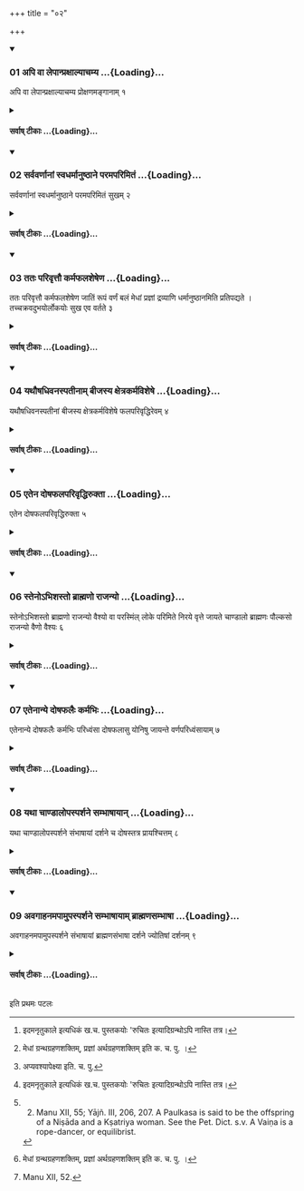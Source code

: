+++
title = "०२"

+++

<div class="js_include" includetitle="true" newlevelforh1="3" unfilled url="/vedAH_yajuH/taittirIyam/sUtram/ApastambaH/dharma-sUtram/vishvAsa-prastutiH/2/01/02/01_api_vA_lepAnpraxAlyAchamya.md">
<details open><summary><h3>01 अपि वा लेपान्प्रक्षाल्याचम्य ...{Loading}...</h3></summary>

अपि वा लेपान्प्रक्षाल्याचम्य प्रोक्षणमङ्गानाम् १
</details>
</div>
<div class="js_include collapsed" newlevelforh1="4" title="सर्वाष् टीकाः" unfilled url="/vedAH_yajuH/taittirIyam/sUtram/ApastambaH/dharma-sUtram/sarvASh_TIkAH/2/01/02/01_api_vA_lepAnpraxAlyAchamya.md">
<details><summary><h4>सर्वाष् टीकाः ...{Loading}...</h4></summary>
<details><summary>Bühler</summary>

1. Or they shall remove the stains with earth or water, sip water, and sprinkle the body with water.
</details>
<details><summary>हरदत्त-टीका</summary>

######## सूत्रम्
अपि वा लेपान्प्रक्षाल्याऽऽचम्य प्रोक्षणमङ्गानाम् ॥ १ ॥  
######## टिप्पनी
अपि वा रेतसो रजसश्च ये लेपास्तानद्भिर्मृदा च प्रक्षाल्याऽऽचम्य अङ्गानां प्रोक्षणं शिरःप्रभृतीनां कर्तव्यम्[^१] । रुचितो व्यवस्था । यावता प्रयतो मन्यते ॥ १॥  

[^१]: इदमनृतुकाले इत्यधिकं ख.च. पुस्तकयोः 'रुचितः इत्यादिग्रन्थोऽपि नास्ति तत्र।
</details>
</details>
</div>
<div class="js_include" includetitle="true" newlevelforh1="3" unfilled url="/vedAH_yajuH/taittirIyam/sUtram/ApastambaH/dharma-sUtram/vishvAsa-prastutiH/2/01/02/02_sarvavarNAnAM_svadharmAnuShThAne_paramaparimitaM.md">
<details open><summary><h3>02 सर्ववर्णानां स्वधर्मानुष्ठाने परमपरिमितं ...{Loading}...</h3></summary>

सर्ववर्णानां स्वधर्मानुष्ठाने परमपरिमितं सुखम् २
</details>
</div>
<div class="js_include collapsed" newlevelforh1="4" title="सर्वाष् टीकाः" unfilled url="/vedAH_yajuH/taittirIyam/sUtram/ApastambaH/dharma-sUtram/sarvASh_TIkAH/2/01/02/02_sarvavarNAnAM_svadharmAnuShThAne_paramaparimitaM.md">
<details><summary><h4>सर्वाष् टीकाः ...{Loading}...</h4></summary>
<details><summary>Bühler</summary>

2. Men of all castes, if they fulfil their (assigned) duties, enjoy (in heaven) the highest, imperishable bliss.
</details>
<details><summary>हरदत्त-टीका</summary>

######## सूत्रम्
सर्ववर्णानां स्वधर्मानुष्ठाने परमपरिमितं सुखम् ॥२॥  
######## टिप्पनी
सर्वेषामेव वर्णानां ब्राह्मणादीनां चतुर्णां ये स्वधर्मा वर्णप्रयुक्ता आश्रमप्रयुक्ता उभयप्रयुक्ता वा तेषामवैगुण्येनाऽऽन्तादनुष्ठाने सति परमुत्कृष्टं अपरिमितमक्षयं सुखं स्वर्गाख्यं भवति ॥२॥
</details>
</details>
</div>
<div class="js_include" includetitle="true" newlevelforh1="3" unfilled url="/vedAH_yajuH/taittirIyam/sUtram/ApastambaH/dharma-sUtram/vishvAsa-prastutiH/2/01/02/03_tataH_parivRttau_karmaphalasheSheNa.md">
<details open><summary><h3>03 ततः परिवृत्तौ कर्मफलशेषेण ...{Loading}...</h3></summary>

ततः परिवृत्तौ कर्मफलशेषेण जातिं रूपं वर्णं बलं मेधां प्रज्ञां द्रव्याणि धर्मानुष्ठानमिति प्रतिपद्यते । तच्चक्रवदुभयोर्लोकयोः सुख एव वर्तते ३
</details>
</div>
<div class="js_include collapsed" newlevelforh1="4" title="सर्वाष् टीकाः" unfilled url="/vedAH_yajuH/taittirIyam/sUtram/ApastambaH/dharma-sUtram/sarvASh_TIkAH/2/01/02/03_tataH_parivRttau_karmaphalasheSheNa.md">
<details><summary><h4>सर्वाष् टीकाः ...{Loading}...</h4></summary>
<details><summary>Bühler</summary>

3. Afterwards when (a man who has fulfilled his duties) returns to this world, he obtains, by virtue of a remainder of merit, birth in a distinguished family, beauty of form, beauty of complexion, strength, aptitude for learning, wisdom, wealth, and the gift of fulfilling the laws of his (caste and order). Therefore in both worlds he dwells in happiness, (rolling) like a wheel (from the one to the other).
</details>
<details><summary>हरदत्त-टीका</summary>

######## सूत्रम्
ततः परिवृत्तौ कर्मफलशेषेण जातिं रूपं वर्ण बलं मेधां प्रज्ञां द्रव्याणि धर्मानुष्ठानमिति प्रतिपद्यते तच्चक्रवदुभयोर्लोकयोः सुख एव वर्तते ॥ ३ ॥  
######### प्रस्तावः
न केवलमेतावत् । किं तर्हि ?  
######## टिप्पनी
ततः सुखानुभवानन्तरं परिवृत्तिरिह लोके जन्म भवति । तस्यां च कर्मणां यः फलशेषोऽभुक्तोऽशः, तेन जातिं ब्राह्मणादिकां विशिष्टे वा कुले जन्म । रूपं कान्तिम् । वर्ण हेमादितुल्यम् ।  बलं प्रतिपक्षनिग्रहक्षमम् । मेधां [^२] ग्रन्थधारणशक्तिम् । प्रज्ञा अर्थधारणशक्तिम् । द्रव्याणि स्वर्णादीनि । धर्मानुष्ठानम् इतिकरणाद्यच्चान्यदेवं युक्तं तत्सर्वं प्रतिपद्यते । सर्वत्र धर्मशेषो हेतुः । कर्माणि भुज्यमानानि सावशेषाणि भुज्यन्ते । ऐहिकस्य शरीरग्रहणादेरपि कर्मफलत्वात् । धर्मानुष्ठानं प्रतिपद्यत इत्युक्तम् । यदा चैवं तदा सर्ववर्णानां स्वधर्मानुष्ठान इत्यादि प्रतिपद्यत इत्यन्तं पुनर्भवतीत्यनुक्तसिद्धम् । तत् तस्माच्चक्रवदुभयोर्लोकयोरिह चाऽमुस्मिंश्च सुख एव वर्तते न जातु चित् दुःखे वर्तते । सुखानुबन्धेनैवाऽऽवृत्तिर्भवतीत्यर्थः ॥ ३ ॥  

[^२]: मेधां ग्रन्थग्रहणशक्तिम्, प्रज्ञां अर्थग्रहणशक्तिम् इति क. च. पु. ।
</details>
</details>
</div>
<div class="js_include" includetitle="true" newlevelforh1="3" unfilled url="/vedAH_yajuH/taittirIyam/sUtram/ApastambaH/dharma-sUtram/vishvAsa-prastutiH/2/01/02/04_yathauShadhivanaspatInAm_bIjasya_xetrakarmavisheShe.md">
<details open><summary><h3>04 यथौषधिवनस्पतीनाम् बीजस्य क्षेत्रकर्मविशेषे ...{Loading}...</h3></summary>

यथौषधिवनस्पतीनां बीजस्य क्षेत्रकर्मविशेषे फलपरिवृद्धिरेवम् ४
</details>
</div>
<div class="js_include collapsed" newlevelforh1="4" title="सर्वाष् टीकाः" unfilled url="/vedAH_yajuH/taittirIyam/sUtram/ApastambaH/dharma-sUtram/sarvASh_TIkAH/2/01/02/04_yathauShadhivanaspatInAm_bIjasya_xetrakarmavisheShe.md">
<details><summary><h4>सर्वाष् टीकाः ...{Loading}...</h4></summary>
<details><summary>Bühler</summary>

4. As the seed of herbs (and) trees, (sown) in good and well-cultivated soil, gives manifold returns of fruit (even so it is with men who have received the various sacraments).
</details>
<details><summary>हरदत्त-टीका</summary>

######## सूत्रम्
यथौषधिवनस्पतीनां बीजस्य क्षेत्रकर्मविशेषे फलपरिवृद्धिरेवम् ॥ ४ ॥  
######### प्रस्तावः
शरीरोत्पत्तिसंस्कारा[^३]अप्यावश्यका इति दर्शयितुं दृष्टान्तमाह—  
######## टिप्पनी
चलोपोऽत्र द्रष्टव्यः । यथा चौषधीना ब्रीह्यादीनां वनस्पतीनां चाम्रादीनां बीजस्य क्षेत्रविशेषे कर्मविशेषे संस्कारविशेषे च क्षेत्रस्य वा कृम्यादौ कर्मविशेषे फलपरिवद्धिर्भवति । त एव ब्रीह्यादय ऊषर उप्ता न रोहन्ति । कृष्यादिपरिकर्मिते तु क्षेत्रे उप्ताः स्तम्बकरयो भवन्ति । एवं पुरुषेऽपि गर्भाधानादिसंस्कारसम्पन्ने द्रष्टव्यम् ॥ ४॥  

[^३]: अप्यवश्यापेक्ष्या इति. च. पु.
</details>
</details>
</div>
<div class="js_include" includetitle="true" newlevelforh1="3" unfilled url="/vedAH_yajuH/taittirIyam/sUtram/ApastambaH/dharma-sUtram/vishvAsa-prastutiH/2/01/02/05_etena_doShaphalaparivRddhiruktA.md">
<details open><summary><h3>05 एतेन दोषफलपरिवृद्धिरुक्ता ...{Loading}...</h3></summary>

एतेन दोषफलपरिवृद्धिरुक्ता ५
</details>
</div>
<div class="js_include collapsed" newlevelforh1="4" title="सर्वाष् टीकाः" unfilled url="/vedAH_yajuH/taittirIyam/sUtram/ApastambaH/dharma-sUtram/sarvASh_TIkAH/2/01/02/05_etena_doShaphalaparivRddhiruktA.md">
<details><summary><h4>सर्वाष् टीकाः ...{Loading}...</h4></summary>
<details><summary>Bühler</summary>

5. The increase of the results of sins has been explained hereby.
</details>
<details><summary>हरदत्त-टीका</summary>

######## सूत्रम्
एतेन दोषफलपरिवृद्विरुक्ता ॥ ५ ॥  
######## टिप्पनी
एतेनैव न्यायेन दुष्कर्मफलपरिवद्धिरप्युक्ता वेदितव्या । [^१]तत्रोहेन पठनीयम्— सर्ववर्णानां स्वधर्माननुष्ठाने परमपरिमितदुःखम् । ततः परिवृत्तौ कर्मफलशेषेण दुष्टां जात्यादिकामद्रव्यान्तामधर्मानुष्ठानमिति प्रतिपद्यते । तच्चक्रवदुभयोर्दुःख एच वर्तते। यथौषधिवनस्पतीनां बीजस्य क्षेत्रकर्मविशेषाभावे फलहानिरेवमिति ॥५॥   

[^१]: तत्रोक्तं व्यत्ययेन पठनीयम् । इति. घ. पु.
</details>
</details>
</div>
<div class="js_include" includetitle="true" newlevelforh1="3" unfilled url="/vedAH_yajuH/taittirIyam/sUtram/ApastambaH/dharma-sUtram/vishvAsa-prastutiH/2/01/02/06_steno-bhishasto_brAhmaNo_rAjanyo.md">
<details open><summary><h3>06 स्तेनोऽभिशस्तो ब्राह्मणो राजन्यो ...{Loading}...</h3></summary>

स्तेनोऽभिशस्तो ब्राह्मणो राजन्यो वैश्यो वा परस्मिंल् लोके परिमिते निरये वृत्ते जायते चाण्डालो ब्राह्मणः पौल्कसो राजन्यो वैणो वैश्यः ६
</details>
</div>
<div class="js_include collapsed" newlevelforh1="4" title="सर्वाष् टीकाः" unfilled url="/vedAH_yajuH/taittirIyam/sUtram/ApastambaH/dharma-sUtram/sarvASh_TIkAH/2/01/02/06_steno-bhishasto_brAhmaNo_rAjanyo.md">
<details><summary><h4>सर्वाष् टीकाः ...{Loading}...</h4></summary>
<details><summary>Bühler</summary>

6. Thus after having undergone a long punishment in the next world, a person who has stolen (the gold of a Brāhmaṇa) or killed a (Brāhmaṇa) is born again, in case he was a Brāhmaṇa as a Cāṇḍāla, in case he was a Kṣatriya as a Paulkasa, in case he was a Vaiśya as a Vaiṇa. [^1] 


[^1]:  2. Manu XII, 55; Yājñ. III, 206, 207. A Paulkasa is said to be the offspring of a Niṣāda and a Kṣatriya woman. See the Pet. Dict. s.v. A Vaiṇa is a rope-dancer, or equilibrist.
</details>
<details><summary>हरदत्त-टीका</summary>

######## सूत्रम्
स्तेनोऽभिशस्तो ब्राह्मणो राजन्यो वैश्यो वा परस्मिल्लोँकेऽपरिमिते निरये वृत्ते जायते चण्डालो ब्राह्मणः पौल्कसो राजन्यो वैणो वैश्यः ॥ ६ ॥  
######## टिप्पनी
दोषफलपरिवृद्धावुदाहरणमाह—
######## टिप्पनी
स्तेनः सुवर्णचोरः । अभिशस्तो ब्रह्महा स्तेनोऽभिशस्तो वा ब्राह्मणादिरमुष्मिल्लोँकेऽपरिमिते निरये दोषफलमनुभूय तस्मिन् वृत्ते परिक्षीणे ब्राह्मणश्चण्डालो जायते । शूद्रात् ब्राह्मण्यां जातश्चण्डालः, राजन्यः, पौल्कसः । शूद्राक्षत्रियायां जातः पुल्कसः । स एव पौलकसः । प्रज्ञादित्वादण् । वैश्यो, वैणो जायते[^२] वेणुना नर्तको वैणः ॥ ६॥  

[^२]: वेणुनर्तकः स एव वैणः । इति. घ. पु.
</details>
</details>
</div>
<div class="js_include" includetitle="true" newlevelforh1="3" unfilled url="/vedAH_yajuH/taittirIyam/sUtram/ApastambaH/dharma-sUtram/vishvAsa-prastutiH/2/01/02/07_etenAnye_doShaphalaiH_karmabhiH.md">
<details open><summary><h3>07 एतेनान्ये दोषफलैः कर्मभिः ...{Loading}...</h3></summary>

एतेनान्ये दोषफलैः कर्मभिः परिध्वंसा दोषफलासु योनिषु जायन्ते वर्णपरिध्वंसायाम् ७
</details>
</div>
<div class="js_include collapsed" newlevelforh1="4" title="सर्वाष् टीकाः" unfilled url="/vedAH_yajuH/taittirIyam/sUtram/ApastambaH/dharma-sUtram/sarvASh_TIkAH/2/01/02/07_etenAnye_doShaphalaiH_karmabhiH.md">
<details><summary><h4>सर्वाष् टीकाः ...{Loading}...</h4></summary>
<details><summary>Bühler</summary>

7. In the same manner other (sinners) who have become outcasts in consequence of their sinful actions are born again, on account of (these) sins, losing their caste, in the wombs (of various animals). [^2] 


[^2]:  Manu XII, 52.
</details>
<details><summary>हरदत्त-टीका</summary>

######## सूत्रम्
एतेनाऽन्ये दोषफलैः कर्मभिः परिध्वंसा दोषफलासु योनिषु जायन्ते वर्णपरिध्वंसायाम् ॥ ७ ॥  
######## टिप्पनी
वर्णपरिध्वंसा वर्णेभ्यः प्रच्यवनं तस्यां वर्णपरिध्वंसायाम् । यथा ब्राह्मणादयश्चण्डालाद्या जायन्ते । एतेन प्रकारेण स्तेनाभिशस्ताभ्यां अन्येऽपि दोषफलैः कर्मभिर्दोषफलासु सूकरादिषु, योनिषु जायन्ते । परिध्वंसाः स्वजातिपरिभ्रष्टा इत्यर्थः । ते तथाऽवगन्तव्या इति ॥ ७ ॥
</details>
</details>
</div>
<div class="js_include" includetitle="true" newlevelforh1="3" unfilled url="/vedAH_yajuH/taittirIyam/sUtram/ApastambaH/dharma-sUtram/vishvAsa-prastutiH/2/01/02/08_yathA_chANDAlopasparshane_sambhAShAyAn.md">
<details open><summary><h3>08 यथा चाण्डालोपस्पर्शने सम्भाषायान् ...{Loading}...</h3></summary>

यथा चाण्डालोपस्पर्शने संभाषायां दर्शने च दोषस्तत्र प्रायश्चित्तम् ८
</details>
</div>
<div class="js_include collapsed" newlevelforh1="4" title="सर्वाष् टीकाः" unfilled url="/vedAH_yajuH/taittirIyam/sUtram/ApastambaH/dharma-sUtram/sarvASh_TIkAH/2/01/02/08_yathA_chANDAlopasparshane_sambhAShAyAn.md">
<details><summary><h4>सर्वाष् टीकाः ...{Loading}...</h4></summary>
<details><summary>Bühler</summary>

8. As it is sinful to touch a Cāṇḍāla, (so it is also sinful) to speak to him or to look at him. The penance for these (offences will be declared).
</details>
<details><summary>हरदत्त-टीका</summary>

######## सूत्रम्
यथा चण्डालोपस्पर्शने सम्भाषायां दर्शने च दोषस्तत्र प्रायश्चित्तम् ॥ ८॥  
######## टिप्पनी
चण्डालोपोस्पर्शने दोषो भवति । तथा सम्भाषायां दर्शने च । उपसमस्तमपि चण्डालग्रहणमभिसम्बध्यते । तत्र सर्वत्र प्रायश्चित्तं वक्ष्यते ॥८॥
</details>
</details>
</div>
<div class="js_include" includetitle="true" newlevelforh1="3" unfilled url="/vedAH_yajuH/taittirIyam/sUtram/ApastambaH/dharma-sUtram/vishvAsa-prastutiH/2/01/02/09_avagAhanamapAmupasparshane_sambhAShAyAm_brAhmaNasambhAShA.md">
<details open><summary><h3>09 अवगाहनमपामुपस्पर्शने सम्भाषायाम् ब्राह्मणसम्भाषा ...{Loading}...</h3></summary>

अवगाहनमपामुपस्पर्शने संभाषायां ब्राह्मणसंभाषा दर्शने ज्योतिषां दर्शनम् ९
</details>
</div>
<div class="js_include collapsed" newlevelforh1="4" title="सर्वाष् टीकाः" unfilled url="/vedAH_yajuH/taittirIyam/sUtram/ApastambaH/dharma-sUtram/sarvASh_TIkAH/2/01/02/09_avagAhanamapAmupasparshane_sambhAShAyAm_brAhmaNasambhAShA.md">
<details><summary><h4>सर्वाष् टीकाः ...{Loading}...</h4></summary>
<details><summary>Bühler</summary>

9. (The penance) for touching him is to bathe, submerging the whole body; for speaking to him to speak to a Brāhmaṇa; for looking at him to look at the lights (of heaven).
</details>
<details><summary>हरदत्त-टीका</summary>

######## सूत्रम्
अवगाहनमपामुपस्पर्शने ॥९॥  
सम्भाषायां ब्राह्मणसम्भाषा ॥ १० ॥  
दर्शने ज्योतिषां दर्शनम् ॥ ११ ॥  
######## टिप्पनी
उपस्पर्शने सत्यवगाहनमपां प्रायश्चित्तम्। ऋजुनी उत्तरे द्वे सत्रे । अस्मिन् कर्मप्रशंसाप्रकरणे प्रायश्चित्ताभिधानं स्वकर्मव्युतानां निन्दार्थम् । एवंनाम निन्दितश्चण्डालः यस्य दर्शनेऽपि प्रायश्चित्तं स एव जायते स्वकर्मच्युतो ब्राह्मण इति ॥ ९-११ ॥


इत्यास्तम्बधर्मसूत्रवृत्तावुज्वलायां द्वितीयप्रश्ने
द्वितीया कण्डिका ॥२॥  

इति चाऽऽपस्तम्बधर्मसूत्रवृत्तौ हरदत्तविरचितायामुज्ज्वलायां
द्वितीयप्रश्ने प्रथमः पटलः ॥ १॥
</details>
</details>
</div>

   

इति प्रथमः पटलः